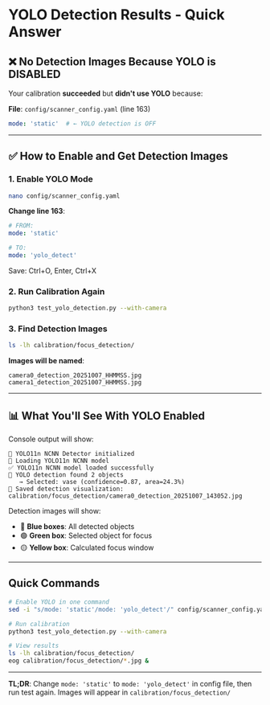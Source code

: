 # YOLO Detection Results - Quick Answer

## ❌ No Detection Images Because YOLO is DISABLED

Your calibration **succeeded** but **didn't use YOLO** because:

**File**: `config/scanner_config.yaml` (line 163)
```yaml
mode: 'static'  # ← YOLO detection is OFF
```

---

## ✅ How to Enable and Get Detection Images

### 1. Enable YOLO Mode
```bash
nano config/scanner_config.yaml
```

**Change line 163**:
```yaml
# FROM:
mode: 'static'

# TO:
mode: 'yolo_detect'
```

Save: Ctrl+O, Enter, Ctrl+X

### 2. Run Calibration Again
```bash
python3 test_yolo_detection.py --with-camera
```

### 3. Find Detection Images
```bash
ls -lh calibration/focus_detection/
```

**Images will be named**:
```
camera0_detection_20251007_HHMMSS.jpg
camera1_detection_20251007_HHMMSS.jpg
```

---

## 📊 What You'll See With YOLO Enabled

Console output will show:
```
🎯 YOLO11n NCNN Detector initialized
📂 Loading YOLO11n NCNN model
✅ YOLO11n NCNN model loaded successfully
🎯 YOLO detection found 2 objects
   → Selected: vase (confidence=0.87, area=24.3%)
💾 Saved detection visualization: calibration/focus_detection/camera0_detection_20251007_143052.jpg
```

Detection images will show:
- 🔵 **Blue boxes**: All detected objects
- 🟢 **Green box**: Selected object for focus
- 🟡 **Yellow box**: Calculated focus window

---

## Quick Commands

```bash
# Enable YOLO in one command
sed -i "s/mode: 'static'/mode: 'yolo_detect'/" config/scanner_config.yaml

# Run calibration
python3 test_yolo_detection.py --with-camera

# View results
ls -lh calibration/focus_detection/
eog calibration/focus_detection/*.jpg &
```

---

**TL;DR**: Change `mode: 'static'` to `mode: 'yolo_detect'` in config file, then run test again. Images will appear in `calibration/focus_detection/`
